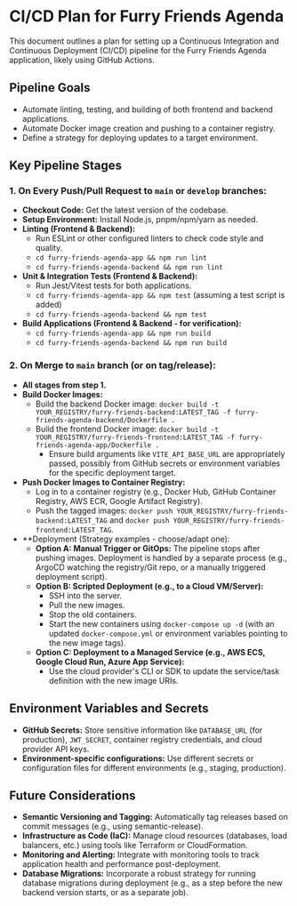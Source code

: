 # CI/CD Plan for Furry Friends Agenda

This document outlines a plan for setting up a Continuous Integration and Continuous Deployment (CI/CD) pipeline for the Furry Friends Agenda application, likely using GitHub Actions.

## Pipeline Goals

*   Automate linting, testing, and building of both frontend and backend applications.
*   Automate Docker image creation and pushing to a container registry.
*   Define a strategy for deploying updates to a target environment.

## Key Pipeline Stages

### 1. On Every Push/Pull Request to `main` or `develop` branches:

*   **Checkout Code:** Get the latest version of the codebase.
*   **Setup Environment:** Install Node.js, pnpm/npm/yarn as needed.
*   **Linting (Frontend & Backend):**
    *   Run ESLint or other configured linters to check code style and quality.
    *   `cd furry-friends-agenda-app && npm run lint`
    *   `cd furry-friends-agenda-backend && npm run lint`
*   **Unit & Integration Tests (Frontend & Backend):**
    *   Run Jest/Vitest tests for both applications.
    *   `cd furry-friends-agenda-app && npm test` (assuming a test script is added)
    *   `cd furry-friends-agenda-backend && npm test`
*   **Build Applications (Frontend & Backend - for verification):**
    *   `cd furry-friends-agenda-app && npm run build`
    *   `cd furry-friends-agenda-backend && npm run build`

### 2. On Merge to `main` branch (or on tag/release):

*   **All stages from step 1.**
*   **Build Docker Images:**
    *   Build the backend Docker image: `docker build -t YOUR_REGISTRY/furry-friends-backend:LATEST_TAG -f furry-friends-agenda-backend/Dockerfile .`
    *   Build the frontend Docker image: `docker build -t YOUR_REGISTRY/furry-friends-frontend:LATEST_TAG -f furry-friends-agenda-app/Dockerfile .`
        *   Ensure build arguments like `VITE_API_BASE_URL` are appropriately passed, possibly from GitHub secrets or environment variables for the specific deployment target.
*   **Push Docker Images to Container Registry:**
    *   Log in to a container registry (e.g., Docker Hub, GitHub Container Registry, AWS ECR, Google Artifact Registry).
    *   Push the tagged images: `docker push YOUR_REGISTRY/furry-friends-backend:LATEST_TAG` and `docker push YOUR_REGISTRY/furry-friends-frontend:LATEST_TAG`.
*   **Deployment (Strategy examples - choose/adapt one):
    *   **Option A: Manual Trigger or GitOps:** The pipeline stops after pushing images. Deployment is handled by a separate process (e.g., ArgoCD watching the registry/Git repo, or a manually triggered deployment script).
    *   **Option B: Scripted Deployment (e.g., to a Cloud VM/Server):**
        *   SSH into the server.
        *   Pull the new images.
        *   Stop the old containers.
        *   Start the new containers using `docker-compose up -d` (with an updated `docker-compose.yml` or environment variables pointing to the new image tags).
    *   **Option C: Deployment to a Managed Service (e.g., AWS ECS, Google Cloud Run, Azure App Service):**
        *   Use the cloud provider's CLI or SDK to update the service/task definition with the new image URIs.

## Environment Variables and Secrets

*   **GitHub Secrets:** Store sensitive information like `DATABASE_URL` (for production), `JWT_SECRET`, container registry credentials, and cloud provider API keys.
*   **Environment-specific configurations:** Use different secrets or configuration files for different environments (e.g., staging, production).

## Future Considerations

*   **Semantic Versioning and Tagging:** Automatically tag releases based on commit messages (e.g., using semantic-release).
*   **Infrastructure as Code (IaC):** Manage cloud resources (databases, load balancers, etc.) using tools like Terraform or CloudFormation.
*   **Monitoring and Alerting:** Integrate with monitoring tools to track application health and performance post-deployment.
*   **Database Migrations:** Incorporate a robust strategy for running database migrations during deployment (e.g., as a step before the new backend version starts, or as a separate job). 